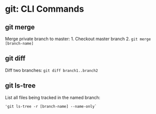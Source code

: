 # git: CLI Commands

## git merge

  Merge private branch to master:
    1. Checkout master branch
    2. `git merge [branch-name]`

## git diff

  Diff two branches:
    `git diff branch1..branch2`

## git ls-tree

  List all files being tracked in the named
  branch: 

    'git ls-tree -r [branch-name] --name-only`


